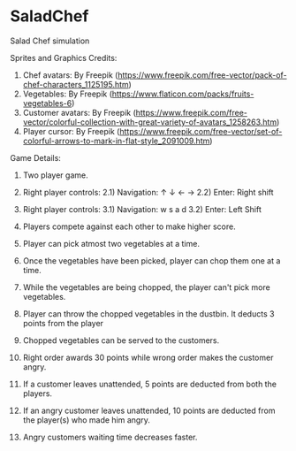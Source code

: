 # SaladChef
Salad Chef simulation

Sprites and Graphics Credits:
1) Chef avatars: By Freepik (https://www.freepik.com/free-vector/pack-of-chef-characters_1125195.htm)
2) Vegetables: By Freepik (https://www.flaticon.com/packs/fruits-vegetables-6)
2) Customer avatars: By Freepik (https://www.freepik.com/free-vector/colorful-collection-with-great-variety-of-avatars_1258263.htm)
3) Player cursor: By Freepik (https://www.freepik.com/free-vector/set-of-colorful-arrows-to-mark-in-flat-style_2091009.htm)


Game Details:
1) Two player game.
2) Right player controls:
  2.1) Navigation: ↑ ↓ ← →
  2.2) Enter: Right shift
  
3) Right player controls:
  3.1) Navigation: w s a d
  3.2) Enter: Left Shift
  
4) Players compete against each other to make higher score.
5) Player can pick atmost two vegetables at a time.
6) Once the vegetables have been picked, player can chop them one at a time.
7) While the vegetables are being chopped, the player can't pick more vegetables.
8) Player can throw the chopped vegetables in the dustbin. It deducts 3 points from the player
9) Chopped vegetables can be served to the customers.
10) Right order awards 30 points while wrong order makes the customer angry.
11) If a customer leaves unattended, 5 points are deducted from both the players.
12) If an angry customer leaves unattended, 10 points are deducted from the player(s) who made him angry.
13) Angry customers waiting time decreases faster.
